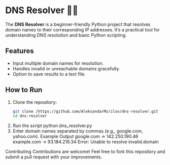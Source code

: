 # DNS Resolver 🕵️‍♂️

The **DNS Resolver** is a beginner-friendly Python project that resolves domain names to their corresponding IP addresses. It’s a practical tool for understanding DNS resolution and basic Python scripting.

## Features
- Input multiple domain names for resolution.
- Handles invalid or unreachable domains gracefully.
- Option to save results to a text file.

## How to Run
1. Clone the repository:
   ```bash
   git clone /https://github.com/AleksandarMirilov/dns-resolver.git
   cd dns-resolver
2. Run the script
python dns_resolver.py
3. Enter domain names separated by commas (e.g., google.com, yahoo.com).
Example Output
google.com -> 142.250.190.46
example.com -> 93.184.216.34
Error: Unable to resolve invalid.domain

Contributing
Contributions are welcome! Feel free to fork this repository and submit a pull request with your improvements.   
